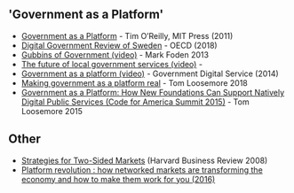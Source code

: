 <!-- TITLE: Reading Lists -->

## 'Government as a Platform'

* [Government as a Platform](https://www.mitpressjournals.org/doi/pdf/10.1162/INOV_a_00056) - Tim O’Reilly, MIT Press (2011)
* [Digital Government Review of Sweden](http://www.oecd.org/internet/digital-government/digital-government-review-of-sweden-2018.pdf) - OECD (2018)
* [Gubbins of Government (video)](https://m.youtube.com/watch?v=02__3UTqXmU) - Mark Foden 2013
* [The future of local government services (video)](https://m.youtube.com/watch?v=BbbdHJS2t8I) - 
* [Government as a platform (video)](http://webarchive.nationalarchives.gov.uk/video/GovDigitalService/ZzPU6Pdw05s) - Government Digital Service (2014)
* [Making government as a platform real](https://public.digital/2018/09/25/making-government-as-a-platform-real/) - Tom Loosemore 2018
* [Government as a Platform: How New Foundations Can Support Natively Digital Public Services (Code for America Summit 2015)](https://m.youtube.com/watch?v=VjE_zj-7A7A) - Tom Loosemore 2015
## Other

* [Strategies for Two-Sided Markets](https://hbr.org/2006/10/strategies-for-two-sided-markets) (Harvard Business Review 2008)
* [Platform revolution : how networked markets are transforming the economy and how to make them work for you (2016)](https://www.worldcat.org/title/platform-revolution-how-networked-markets-are-transforming-the-economy-and-how-to-make-them-work-for-you/oclc/909974434&referer=brief_results)